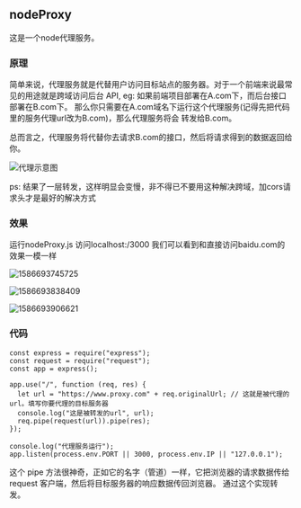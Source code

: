 ## nodeProxy

这是一个node代理服务。

### 原理

简单来说，代理服务就是代替用户访问目标站点的服务器。对于一个前端来说最常见的用途就是跨域访问后台 API, eg: 如果前端项目部署在A.com下，而后台接口部署在B.com下。 那么你只需要在A.com域名下运行这个代理服务(记得先把代码里的服务代理url改为B.com)，那么代理服务将会 转发给B.com。

总而言之，代理服务将代替你去请求B.com的接口，然后将请求得到的数据返回给你。

![代理示意图](http://img.flura.cn/1586695254978.png)

ps: 结果了一层转发，这样明显会变慢，非不得已不要用这种解决跨域，加cors请求头才是最好的解决方式



### 效果

运行nodeProxy.js  访问localhost:/3000 我们可以看到和直接访问baidu.com的效果一模一样

![1586693745725](http://img.flura.cn/1586693745725.png)



![1586693838409](http://img.flura.cn/1586693838409.png)



![1586693906621](http://img.flura.cn/1586693906621.png)



### 代码

```
const express = require("express");
const request = require("request");
const app = express();

app.use("/", function (req, res) {
  let url = "https://www.proxy.com" + req.originalUrl; // 这就是被代理的url。填写你要代理的目标服务器
  console.log("这是被转发的url", url);
  req.pipe(request(url)).pipe(res);
});

console.log("代理服务运行");
app.listen(process.env.PORT || 3000, process.env.IP || "127.0.0.1");
```

这个 pipe 方法很神奇，正如它的名字（管道）一样，它把浏览器的请求数据传给 request 客户端，然后将目标服务器的响应数据传回浏览器。 通过这个实现转发。